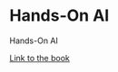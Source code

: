 # Hands-On AI

Hands-On AI

[Link to the book](https://attributeerror39.github.io/hands-on-ai/intro.html)